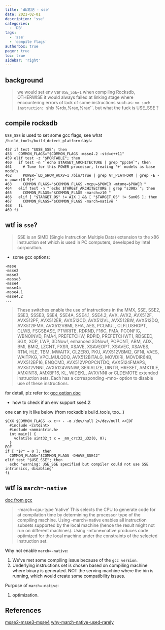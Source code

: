 ```yaml
---
title: 'db笔记 - sse'
date: 2021-02-01
description: 'sse'
categories:
  - 'DB'
tags:
  - 'sse'
  - 'compile flags'
authorbox: true
pager: true
toc: true
sidebar: 'right'
---
```


## background

>we would set env var `USE_SSE=1` when compiling Rocksdb, OTHERWISE it would always failed 
at linking stage where encountering errors of lack of some instructions such as:
`no such instruction: `shlx %rdx,%rax,%rax'`.
>but what the fuck is USE_SSE ?

<!--more-->

## compile rocksdb

`USE_SSE` is used to set some gcc flags, see what `/build_tools/build_detect_platform` says:

```
457 if test "$USE_SSE"; then
458   COMMON_FLAGS="$COMMON_FLAGS -msse4.2 -std=c++11"
459 elif test -z "$PORTABLE"; then
460   if test -n "`echo $TARGET_ARCHITECTURE | grep ^ppc64`"; then
461     # Tune for this POWER processor, treating '+' models as base models
462     POWER=`LD_SHOW_AUXV=1 /bin/true | grep AT_PLATFORM | grep -E -o power[0-9]+`
463     COMMON_FLAGS="$COMMON_FLAGS -mcpu=$POWER -mtune=$POWER "
464   elif test -n "`echo $TARGET_ARCHITECTURE | grep ^s390x`"; then
465     COMMON_FLAGS="$COMMON_FLAGS -march=z10 "
466   elif [ "$TARGET_OS" != AIX ] && [ "$TARGET_OS" != SunOS ]; then
467     COMMON_FLAGS="$COMMON_FLAGS -march=native "
468   fi
469 fi
```

## wtf is `sse`?

>SSE is an SIMD (Single Instruction Multiple Data) extension to the x86 instruction set which is used in PC computers, developed by Intel corporation.

- some gcc options:
```
-msse
-msse2
-msse3
-mssse3
-msse4
-msse4a
-msse4.1
-msse4.2
...
```
> These switches enable the use of instructions in the MMX, SSE, SSE2, SSE3, SSSE3, SSE4, SSE4A, SSE4.1, SSE4.2, AVX, AVX2, AVX512F, AVX512PF, AVX512ER, AVX512CD, AVX512VL, AVX512BW, AVX512DQ, AVX512IFMA, AVX512VBMI, SHA, AES, PCLMUL, CLFLUSHOPT, CLWB, FSGSBASE, PTWRITE, RDRND, F16C, FMA, PCONFIG, WBNOINVD, FMA4, PREFETCHW, RDPID, PREFETCHWT1, RDSEED, SGX, XOP, LWP, 3DNow!, enhanced 3DNow!, POPCNT, ABM, ADX, BMI, BMI2, LZCNT, FXSR, XSAVE, XSAVEOPT, XSAVEC, XSAVES, RTM, HLE, TBM, MWAITX, CLZERO, PKU, AVX512VBMI2, GFNI, VAES, WAITPKG, VPCLMULQDQ, AVX512BITALG, MOVDIRI, MOVDIR64B, AVX512BF16, ENQCMD, AVX512VPOPCNTDQ, AVX5124FMAPS, AVX512VNNI, AVX5124VNNIW, SERIALIZE, UINTR, HRESET, AMXTILE, AMXINT8, AMXBF16, KL, WIDEKL, AVXVNNI or CLDEMOTE extended instruction sets. Each has a corresponding -mno- option to disable use of these instructions.

for detail, plz refer to: [gcc option doc](https://gcc.gnu.org/onlinedocs/gcc/x86-Options.html)

- how to check if an env support sse4.2:

one can try it like below (from rocksdb's build_tools, too...) 

```
$CXX $COMMON_FLAGS -x c++ - -o /dev/null 2>/dev/null <<EOF
  #include <cstdint>
  #include <nmmintrin.h>
  int main() {
    volatile uint32_t x = _mm_crc32_u32(0, 0);
  }
EOF
if [ "$?" = 0 ]; then
  COMMON_FLAGS="$COMMON_FLAGS -DHAVE_SSE42"
elif test "$USE_SSE"; then
  echo "warning: USE_SSE specified but compiler could not use SSE intrinsics, disabling"
fi
```

## wtf is `march=-native`

[doc from gcc](https://gcc.gnu.org/onlinedocs/gcc/x86-Options.html)

>-march=cpu-type
>‘native’
>This selects the CPU to generate code for at compilation time by determining the processor type of the compiling machine. Using -march=native enables all instruction subsets supported by the local machine (hence the result might not run on different machines). Using -mtune=native produces code optimized for the local machine under the constraints of the selected instruction set.

Why not enable `march=-native`:
1. We've met some compiling issue because of the `gcc version`.
2. Underlying instructions set is chosen based on compiling machine where binary is generated. NOT the serving machine where the bin is running, which would create some compatibility issues.

Purpose of `march=-native`:
1. optimization.

## References

[msse2-msse3-msse4](https://stackoverflow.com/questions/10686638/whats-the-difference-among-cflgs-sse-options-of-msse-msse2-mssse3-msse4)
[why-march-native-used-rarely](https://stackoverflow.com/questions/52653025/why-is-march-native-used-so-rarely)
